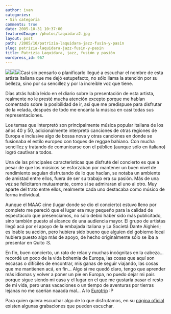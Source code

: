 ```yaml
---
author: ivan
categories:
- Sin categoría
comments: true
date: 2005-10-31 10:37:00
featuredImage: /photos/laquidara2.jpg
layout: post
path: /2005/10/patrizia-laquidara-jazz-fusin-y-pasin
slug: patrizia-laquidara-jazz-fusin-y-pasin
title: Patrizia Laquidara, jazz, fusión y pasión
wordpress_id: 967
---
```


[![](https://photos1.blogger.com/blogger/5311/455/200/laquidara2.jpg)](https://photos1.blogger.com/blogger/5311/455/1600/laquidara2.jpg)[![](https://photos1.blogger.com/blogger/5311/455/200/laquidara.jpg)](https://photos1.blogger.com/blogger/5311/455/1600/laquidara.jpg)[![](https://photos1.blogger.com/blogger/5311/455/1600/bentivoglio03.jpg)](https://photos1.blogger.com/blogger/5311/455/1600/bentivoglio03.jpg)Casi sin pensarlo o planificarlo llegué a escuchar el nombre de esta artista italiana que me dejó estupefacto, no sólo llama la atención por su belleza, sino por su sencillez y por la increíble voz que tiene.

Días atrás había leído en el diario sobre la presentación de esta artista, realmente no le presté mucha atención excepto porque me habían comentado sobre la posibilidad de ir, así que me predispuse para disfrutar de la velada, después de todo me encanta la música en casi todas sus representaciones.

Los temas que interpretó son principalmente música popular italiana de los años 40 y 50, adicionalmente interpretó canciones de otras regiones de Europa e inclusive algo de bossa nova y otras canciones en donde se fusionaba el estilo europeo con toques de reggae bahiano. Con mucha sencillez y tratando de comunicarse con el público (aunque sólo en italiano) logró cautivar a todos.

Una de las principales características que disfruté del concierto es que a pesar de que los músicos se esforzaban por mantener un buen nivel de rendimiento seguían disfrutando de lo que hacían, se notaba un ambiente de amistad entre ellos, fuera de ser su trabajo era su pasión. Más de una vez se felicitaron mutuamente, como si se admiraran el uno al otro. Muy aparte del trato entre ellos, realmente cada uno destacaba como músico de forma individual.

Aunque el MAAC cine (lugar donde se dio el concierto) estuvo lleno por completo me pareció que el lugar era muy pequeño para la calidad de espectáculo que presenciamos, no sólo debió haber sido más publicitado, sino también puesto al alcance de una audiencia mayor. El grupo de artistas llegó acá por el apoyo de la embajada italiana y La Societá Dante Aighieri; es loable su acción, pero hubiera sido bueno que alguien del gobierno local hubiera puesto algo más de apoyo, de hecho originalmente sólo se iba a presentar en Quito :S.

En fin, buen concierto, un rato de relax y muchas incógnitas en la cabeza... recordé un poco de la vida bohemia de Europa, las cosas que aquí son escasas o difíciles de encontrar, mis ganas de seguir viajando, las cosas que me mantienen acá, en fin... Algo sí me quedó claro, tengo que aprender más idiomas y volver a poner un pie en Europa, no puedo dejar mi país porque sigue siendo mi casa y el lugar en el que me gustaría pasar el resto de mi vida, pero unas vacaciones o un tiempo de aventuras por tierras lejanas no me caerían naaada mal... A lo [Eurotrip](https://www.imdb.com/title/tt0356150/) :P

Para quien quiera escuchar algo de lo que disfrutamos, en su [página oficial](https://www.patrizialaquidara.it/blog/extra.php?page=4) existen algunas grabaciones que pueden escuchar.